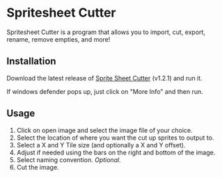 # Spritesheet Cutter

Spritesheet Cutter is a program that allows you to import, cut, export, rename, remove empties, and more!

## Installation

Download the latest release of [Sprite Sheet Cutter](https://github.com/sredniW1234/spritesheetcutter/releases) (v1.2.1) and run it.

If windows defender pops up, just click on "More Info" and then run.

## Usage

1. Click on open image and select the image file of your choice.
2. Select the location of where you want the cut up sprites to output to.
3. Select a X and Y Tile size (and optionally a X and Y offset).
4. Adjust if needed using the bars on the right and bottom of the image.
5. Select naming convention. *Optional.*
6. Cut the image.
